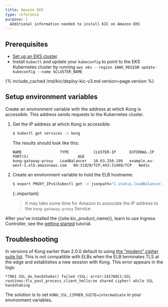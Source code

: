 ```yaml
---
title: Amazon EKS
type: reference
purpose: |
  Additional information needed to install KIC on Amazon EKS
---
```


## Prerequisites

* [Set up an EKS cluster](https://aws.amazon.com/getting-started/projects/deploy-kubernetes-app-amazon-eks/).
* Install `kubectl` and update your `kubeconfig` to point to the EKS Kubernetes cluster by running `aws eks --region $AWS_REGION update-kubeconfig --name $CLUSTER_NAME`

{% include_cached /md/kic/deploy-kic-v3.md version=page.version %}

## Setup environment variables

Create an environment variable with the address at which Kong is accessible. This address sends requests to the
Kubernetes cluster.

1. Get the IP address at which Kong is accessible:

    ```bash
    $ kubectl get services -n kong
    ```
   The results should look like this:
   ```text
   NAME                 TYPE           CLUSTER-IP      EXTERNAL-IP                           PORT(S)                      AGE
   kong-gateway-proxy   LoadBalancer   10.63.250.199   example.eu-west-1.elb.amazonaws.com   80:31929/TCP,443:31408/TCP   4m41s
   ```
1. Create an environment variable to hold the ELB hostname:

    ```bash
    $ export PROXY_IP=$(kubectl get -o jsonpath="{.status.loadBalancer.ingress[0].hostname}" service -n kong kong-gateway-proxy)
    ```

    {:.important}
    > It may take some time for Amazon to associate the IP address to the `kong-gateway-proxy` Service.

After you've installed the {{site.kic_product_name}}, learn to use Ingress Controller, see the [getting started](/kubernetes-ingress-controller/{{page.kong_version}}/get-started/services-and-routes/) tutorial.

## Troubleshooting

In versions of Kong earlier than 2.0.0 default to using [the "modern" cipher suite
list](https://wiki.mozilla.org/Security/Server_Side_TLS). This is not compatible with ELBs when the ELB terminates TLS at the edge and establishes a new session with Kong. This error appears in the logs:

```
*7961 SSL_do_handshake() failed (SSL: error:1417A0C1:SSL routines:tls_post_process_client_hello:no shared cipher) while SSL handshaking
```

The solution is to set `KONG_SSL_CIPHER_SUITE=intermediate` in your environment variables.
